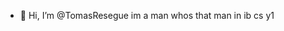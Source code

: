 - 👋 Hi, I’m @TomasResegue im a man whos that man in ib cs y1


<!---
TomasResegue/TomasResegue is a ✨ special ✨ repository because its `README.md` (this file) appears on your GitHub profile.
You can click the Preview link to take a look at your changes.
--->
